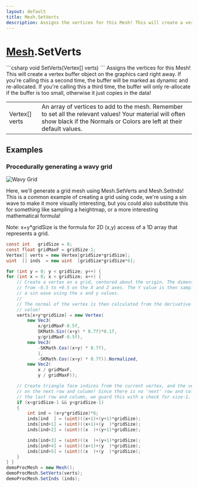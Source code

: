 ```yaml
---
layout: default
title: Mesh.SetVerts
description: Assigns the vertices for this Mesh! This will create a vertex buffer object on the graphics card right away. If you're calling this a second time, the buffer will be marked as dynamic and re-allocated. If you're calling this a third time, the buffer will only re-allocate if the buffer is too small, otherwise it just copies in the data!
---
```

# [Mesh]({{site.url}}/Pages/StereoKit/Mesh.html).SetVerts

<div class='signature' markdown='1'>
```csharp
void SetVerts(Vertex[] verts)
```
Assigns the vertices for this Mesh! This will create a
vertex buffer object on the graphics card right away. If you're
calling this a second time, the buffer will be marked as dynamic
and re-allocated. If you're calling this a third time, the buffer
will only re-allocate if the buffer is too small, otherwise it
just copies in the data!
</div>

|  |  |
|--|--|
|Vertex[] verts|An array of vertices to add to the mesh.             Remember to set all the relevant values! Your material will often             show black if the Normals or Colors are left at their default             values.|





## Examples

### Procedurally generating a wavy grid

![Wavy Grid]({{site.url}}/img/screenshots/ProceduralGrid.jpg)

Here, we'll generate a grid mesh using Mesh.SetVerts and Mesh.SetInds! This
is a common example of creating a grid using code, we're using a sin wave
to make it more visually interesting, but you could also substitute this for
something like sampling a heightmap, or a more interesting mathematical
formula!

Note: x+y*gridSize is the formula for 2D (x,y) access of a 1D array that represents
a grid.
```csharp
const int   gridSize = 8;
const float gridMaxF = gridSize-1;
Vertex[] verts = new Vertex[gridSize*gridSize];
uint  [] inds  = new uint  [gridSize*gridSize*6];

for (int y = 0; y < gridSize; y++) {
for (int x = 0; x < gridSize; x++) {
	// Create a vertex on a grid, centered about the origin. The dimensions extends
	// from -0.5 to +0.5 on the X and Z axes. The Y value is then sampled from 
	// a sin wave using the x and y values.
	//
	// The normal of the vertex is then calculated from the derivative of the Y 
	// value!
	verts[x+y*gridSize] = new Vertex(
		new Vec3(
			x/gridMaxF-0.5f, 
			SKMath.Sin((x+y) * 0.7f)*0.1f, 
			y/gridMaxF-0.5f),
		new Vec3(
			-SKMath.Cos((x+y) * 0.7f), 
			1, 
			-SKMath.Cos((x+y) * 0.7f)).Normalized,
		new Vec2(
			x / gridMaxF,
			y / gridMaxF));

	// Create triangle face indices from the current vertex, and the vertices
	// on the next row and column! Since there is no 'next' row and column on
	// the last row and column, we guard this with a check for size-1.
	if (x<gridSize-1 && y<gridSize-1)
	{
		int ind = (x+y*gridSize)*6;
		inds[ind  ] = (uint)((x+1)+(y+1)*gridSize);
		inds[ind+1] = (uint)((x+1)+(y  )*gridSize);
		inds[ind+2] = (uint)((x  )+(y+1)*gridSize);

		inds[ind+3] = (uint)((x  )+(y+1)*gridSize);
		inds[ind+4] = (uint)((x+1)+(y  )*gridSize);
		inds[ind+5] = (uint)((x  )+(y  )*gridSize);
	}
} }
demoProcMesh = new Mesh();
demoProcMesh.SetVerts(verts);
demoProcMesh.SetInds (inds);
```

